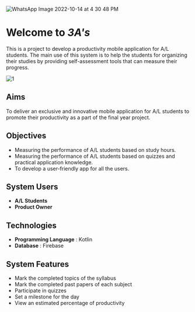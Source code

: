![WhatsApp Image 2022-10-14 at 4 30 48 PM](https://user-images.githubusercontent.com/99158371/195836547-6fc60924-7b80-47a5-bd23-60fc93f94af3.jpeg)


# Welcome to ***3A's***

This is a project to develop a productivity mobile application for A/L students. The main use of this system is to help the students for organizing their studies by providing self-assessment tools that can measure their progress.

![1](https://user-images.githubusercontent.com/99158371/195840706-1f1d5821-3dfe-462e-9466-c0ef43ad9d8e.jpg)


## Aims

To deliver an exclusive and innovative mobile application for A/L students to promote their productivity as a part of the final year project.​

## Objectives

 - Measuring the performance of A/L students based on study hours.​
 - Measuring the performance of A/L students based on quizzes and practical application knowledge.​
 - To develop a user-friendly app for all the users​.
 
 ## System Users

 - **A/L Students**
 - **Product Owner**
 
 ## Technologies

 - **Programming Language** : Kotlin
 - **Database** : Firebase
 
 ## System Features

 - Mark the completed topics of the syllabus
 - Mark the completed past papers of each subject
 - Participate in quizzes
 - Set a milestone for the day
 - View an estimated percentage of productivity
 
 
